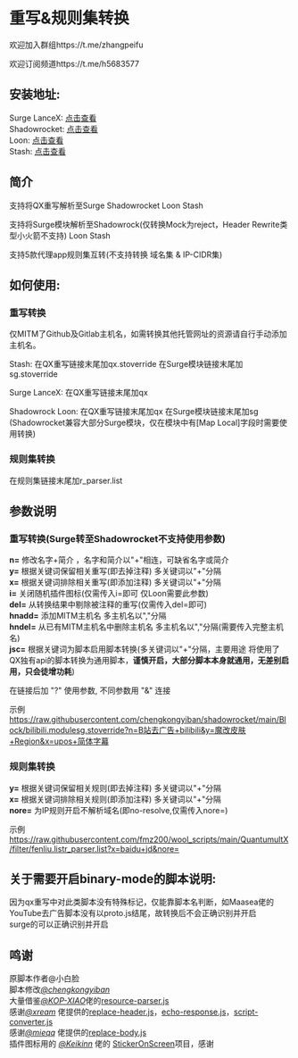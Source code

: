 # 重写&规则集转换
欢迎加入群组https://t.me/zhangpeifu

欢迎订阅频道https://t.me/h5683577

## 安装地址:
   Surge LanceX: [点击查看](https://raw.githubusercontent.com/chengkongyiban/Surge/main/modules/QX_to_Surge.sgmodule)  
   Shadowrocket: [点击查看](https://raw.githubusercontent.com/chengkongyiban/shadowrocket/main/Block/QX_to_Shadowrocket.module)  
   Loon: [点击查看](https://raw.githubusercontent.com/chengkongyiban/Loon/main/Loon-Gallery/Rewrite_to_Loon.plugin)  
   Stash: [点击查看](https://raw.githubusercontent.com/chengkongyiban/stash/main/override_Store/Rewrite_to_Stash.stoverride)  
  
## 简介

支持将QX重写解析至Surge Shadowrocket Loon Stash  
  
支持将Surge模块解析至Shadowrock(仅转换Mock为reject，Header Rewrite类型小火箭不支持) Loon Stash  
  
支持5款代理app规则集互转(不支持转换 域名集 & IP-CIDR集)  
  

## 如何使用:  
### 重写转换  
   仅MITM了Github及Gitlab主机名，如需转换其他托管网址的资源请自行手动添加主机名。  

   Stash: 在QX重写链接末尾加qx.stoverride  在Surge模块链接末尾加sg.stoverride  
  
   Surge LanceX: 在QX重写链接末尾加qx  
  
   Shadowrock Loon: 在QX重写链接末尾加qx  在Surge模块链接末尾加sg (Shadowrocket兼容大部分Surge模块，仅在模块中有[Map Local]字段时需要使用转换)  
  
### 规则集转换  
   在规则集链接末尾加r_parser.list  

## 参数说明  
### 重写转换(Surge转至Shadowrocket不支持使用参数)  
   **n=**  修改名字+简介 ，名字和简介以"+"相连，可缺省名字或简介  
   **y=**  根据关键词保留相关重写(即去掉注释) 多关键词以"+"分隔  
   **x=**  根据关键词排除相关重写(即添加注释) 多关键词以"+"分隔  
   **i=**  关闭随机插件图标(仅需传入i=即可 仅Loon需要此参数)  
   **del=** 从转换结果中剔除被注释的重写(仅需传入del=即可)  
   **hnadd=** 添加MITM主机名 多主机名以","分隔  
   **hndel=** 从已有MITM主机名中删除主机名 多主机名以","分隔(需要传入完整主机名)  
   **jsc=**  根据关键词为脚本启用脚本转换(多关键词以"+"分隔，主要用途 将使用了QX独有api的脚本转换为通用脚本，**谨慎开启，大部分脚本本身就通用，无差别启用，只会徒增功耗**)  

   在链接后加 "?" 使用参数, 不同参数用 "&" 连接  

   示例 https://raw.githubusercontent.com/chengkongyiban/shadowrocket/main/Block/bilibili.modulesg.stoverride?n=B站去广告+bilibili&y=魔改皮肤+Region&x=upos+简体字幕  

### 规则集转换  
   **y=**  根据关键词保留相关规则(即去掉注释) 多关键词以"+"分隔  
   **x=**  根据关键词排除相关规则(即添加注释) 多关键词以"+"分隔  
   **nore=**  为IP规则开启不解析域名(即no-resolve,仅需传入nore=)  

   示例 https://raw.githubusercontent.com/fmz200/wool_scripts/main/QuantumultX/filter/fenliu.listr_parser.list?x=baidu+jd&nore=  

## 关于需要开启binary-mode的脚本说明:  
   因为qx重写中对此类脚本没有特殊标记，仅能靠脚本名判断，如Maasea佬的YouTube去广告脚本没有以proto.js结尾，故转换后不会正确识别并开启  
   surge的可以正确识别并开启  

## 鸣谢  
原脚本作者@小白脸  
脚本修改[*@chengkongyiban*](https://github.com/chengkongyiban)  
大量借鉴[*@KOP-XIAO*](https://github.com/KOP-XIAO)佬的[resource-parser.js](https://github.com/KOP-XIAO/QuantumultX/raw/master/Scripts/resource-parser.js)  
感谢[*@xream*](https://github.com/xream) 佬提供的[replace-header.js](https://github.com/xream/scripts/raw/main/surge/modules/replace-header/index.js)，[echo-response.js](https://github.com/xream/scripts/raw/main/surge/modules/echo-response/index.js)，[script-converter.js](https://raw.githubusercontent.com/xream/scripts/main/surge/modules/script-converter/script-converter.js)  
感谢[*@mieqq*](https://github.com/mieqq) 佬提供的[replace-body.js](https://github.com/mieqq/mieqq/raw/master/replace-body.js)  
插件图标用的 [*@Keikinn*](https://github.com/Keikinn) 佬的 [StickerOnScreen](https://github.com/KeiKinn/StickerOnScreen)项目，感谢  
